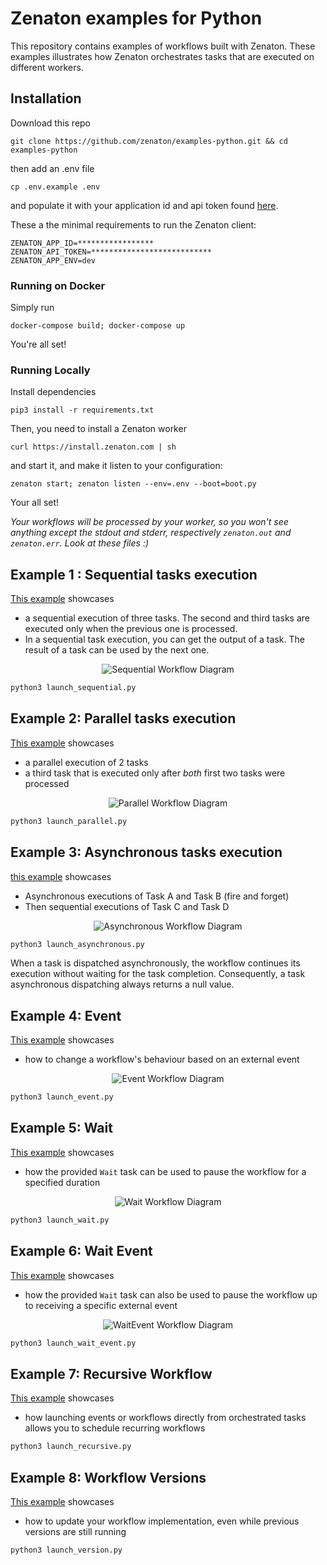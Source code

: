 # Zenaton examples for Python
This repository contains examples of workflows built with Zenaton. These examples illustrates how Zenaton orchestrates tasks that are executed on different workers.

## Installation
Download this repo
```
git clone https://github.com/zenaton/examples-python.git && cd examples-python
```
then add an .env file
```
cp .env.example .env
```
and populate it with your application id and api token found [here](https://zenaton.com/app/api).

These a the minimal requirements to run the Zenaton client:

```
ZENATON_APP_ID=*****************
ZENATON_API_TOKEN=***************************
ZENATON_APP_ENV=dev
```

### Running on Docker
Simply run
```
docker-compose build; docker-compose up
```

You're all set!

### Running Locally
Install dependencies
```
pip3 install -r requirements.txt
```
Then, you need to install a Zenaton worker
```
curl https://install.zenaton.com | sh
```
and start it, and make it listen to your configuration:
```
zenaton start; zenaton listen --env=.env --boot=boot.py
```
Your all set!


*Your workflows will be processed by your worker, so you won't see anything except the stdout and stderr, respectively `zenaton.out` and `zenaton.err`. Look at these files :)*

## Example 1 : Sequential tasks execution
[This example](https://github.com/zenaton/examples-python/tree/master/workflows/sequential_workflow.py) showcases
- a sequential execution of three tasks. The second and third tasks are executed only when the previous one is processed.
- In a sequential task execution, you can get the output of a task. The result of a task can be used by the next one.

<p align="center">
    <img src="https://raw.githubusercontent.com/zenaton/resources/master/examples/images/png/flow_sequential.png" alt="Sequential Workflow Diagram" />
</p>

```python
python3 launch_sequential.py
```

## Example 2: Parallel tasks execution
[This example](https://github.com/zenaton/examples-python/tree/master/workflows/parallel_workflow.py) showcases
- a parallel execution of 2 tasks
- a third task that is executed only after *both* first two tasks were processed

<p align="center">
    <img src="https://raw.githubusercontent.com/zenaton/resources/master/examples/images/png/flow_parallel.png" alt="Parallel Workflow Diagram" />
</p>

```python
python3 launch_parallel.py
```

## Example 3: Asynchronous tasks execution
[this example](https://github.com/zenaton/examples-python/tree/master/workflows/asynchronous_workflow.py) showcases
- Asynchronous executions of Task A and Task B (fire and forget)
- Then sequential executions of Task C and Task D

<p align="center">
    <img src="https://raw.githubusercontent.com/zenaton/resources/master/examples/images/png/flow_async.png" alt="Asynchronous Workflow Diagram" />
</p>

```python
python3 launch_asynchronous.py
```

When a task is dispatched asynchronously, the workflow continues its execution without waiting for the task completion. Consequently, a task asynchronous dispatching always returns a null value.

## Example 4: Event
[This example](https://github.com/zenaton/examples-python/tree/master/workflows/event_workflow.py) showcases
- how to change a workflow's behaviour based on an external event

<p align="center">
    <img src="https://raw.githubusercontent.com/zenaton/resources/master/examples/images/png/flow_react_event.png" alt="Event Workflow Diagram" />
</p>

```python
python3 launch_event.py
```

## Example 5: Wait
[This example](https://github.com/zenaton/examples-python/tree/master/workflows/wait_workflow.py) showcases
- how the provided `Wait` task can be used to pause the workflow for a specified duration

<p align="center">
    <img src="https://raw.githubusercontent.com/zenaton/resources/master/examples/images/png/flow_wait.png" alt="Wait Workflow Diagram" />
</p>

```python
python3 launch_wait.py
```

## Example 6: Wait Event
[This example](https://github.com/zenaton/examples-python/tree/master/workflows/wait_event_workflow.py) showcases
- how the provided `Wait` task can also be used to pause the workflow up to receiving a specific external event

<p align="center">
    <img src="https://raw.githubusercontent.com/zenaton/resources/master/examples/images/png/flow_wait_event.png" alt="WaitEvent Workflow Diagram" />
</p>

```python
python3 launch_wait_event.py
```

## Example 7: Recursive Workflow
[This example](https://github.com/zenaton/examples-python/tree/master/recursive/recursive_workflow.py) showcases
- how launching events or workflows directly from orchestrated tasks allows you to schedule recurring workflows

```python
python3 launch_recursive.py
```

## Example 8: Workflow Versions
[This example](https://github.com/zenaton/examples-python/tree/master/workflows/version_workflow.py) showcases
- how to update your workflow implementation, even while previous versions are still running

```python
python3 launch_version.py
```

